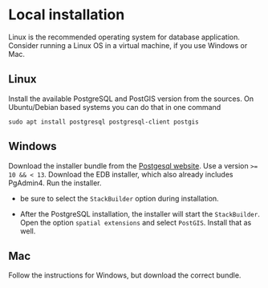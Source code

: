 # Local installation

Linux is the recommended operating system for database application. Consider
running a Linux OS in a virtual machine, if you use Windows or Mac.

## Linux

Install the available PostgreSQL and PostGIS version from the
sources. On Ubuntu/Debian based systems you can do that in one command

```
sudo apt install postgresql postgresql-client postgis
```

## Windows

Download the installer bundle from the [Postgesql website](https://www.postgresql.org/download/). Use a version `>= 10 && < 13`. Download the EDB
installer, which also already includes PgAdmin4. Run the installer.

* be sure to select the `StackBuilder` option during installation.

* After the PostgreSQL installation, the installer will start the `StackBuilder`.
  Open the option `spatial extensions` and select `PostGIS`. Install that as well.

## Mac

Follow the instructions for Windows, but download the correct bundle.
